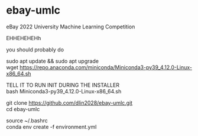 # ebay-umlc
eBay 2022 University Machine Learning Competition

EHHEHEHEHh

you should probably do  

sudo apt update && sudo apt upgrade  
wget https://repo.anaconda.com/miniconda/Miniconda3-py39_4.12.0-Linux-x86_64.sh  

TELL IT TO RUN INIT DURING THE INSTALLER  
bash Miniconda3-py39_4.12.0-Linux-x86_64.sh  

git clone https://github.com/dlin2028/ebay-umlc.git  
cd ebay-umlc  

source ~/.bashrc  
conda env create -f environment.yml  
